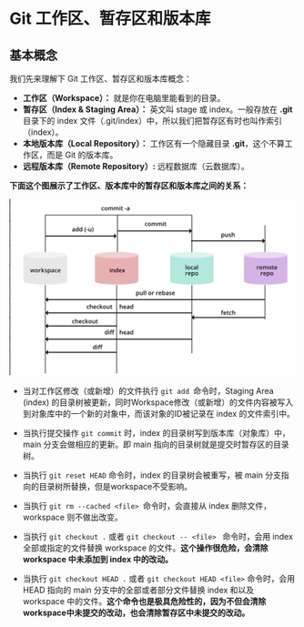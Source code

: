 # Git 工作区、暂存区和版本库



## 基本概念

我们先来理解下 Git 工作区、暂存区和版本库概念：

- **工作区（Workspace）：** 就是你在电脑里能看到的目录。
- **暂存区（Index & Staging Area）：** 英文叫 stage 或 index。一般存放在 **.git** 目录下的 index 文件（.git/index）中，所以我们把暂存区有时也叫作索引（index）。
- **本地版本库（Local Repository）：** 工作区有一个隐藏目录 **.git**，这个不算工作区，而是 Git 的版本库。
- **远程版本库（Remote Repository）:** 远程数据库（云数据库）。



**下面这个图展示了工作区、版本库中的暂存区和版本库之间的关系：**



![image-20220801142021611](assets/image-20220801142021611.png)



- 当对工作区修改（或新增）的文件执行 `git add `命令时，Staging Area (index) 的目录树被更新，同时Workspace修改（或新增）的文件内容被写入到对象库中的一个新的对象中，而该对象的ID被记录在 index 的文件索引中。

- 当执行提交操作 `git commit` 时，index 的目录树写到版本库（对象库）中，main 分支会做相应的更新。即 main 指向的目录树就是提交时暂存区的目录树。

- 当执行 `git reset HEAD` 命令时，index 的目录树会被重写，被 main 分支指向的目录树所替换，但是workspace不受影响。
- 当执行 `git rm --cached <file> `命令时，会直接从 index 删除文件，workspace 则不做出改变。
- 当执行 `git checkout .` 或者 `git checkout -- <file> ` 命令时，会用 index 全部或指定的文件替换 workspace 的文件。**这个操作很危险，会清除 workspace 中未添加到 index 中的改动。**
- 当执行 `git checkout HEAD .` 或者 `git checkout HEAD <file>` 命令时，会用 HEAD 指向的 main 分支中的全部或者部分文件替换 index 和以及 workspace 中的文件。**这个命令也是极具危险性的，因为不但会清除workspace中未提交的改动，也会清除暂存区中未提交的改动。**